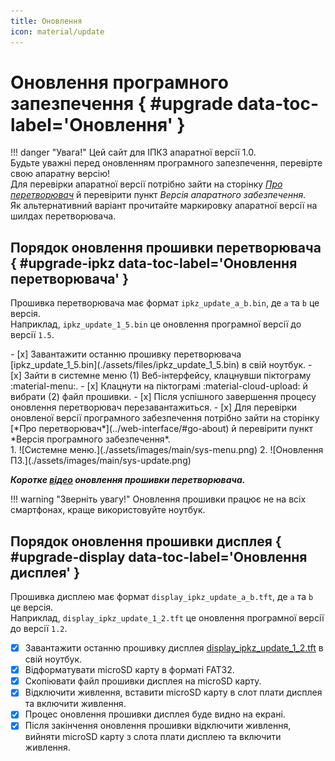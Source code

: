 ```yaml
---
title: Оновлення
icon: material/update
---
```


# Оновлення програмного запезпечення { #upgrade data-toc-label='Оновлення' }

!!! danger "Увага!"
    Цей сайт для ІПКЗ апаратної версії 1.0.   
    Будьте уважні перед оновленням програмного запезпечення, перевірте свою апаратну версію!    
    Для перевірки апаратної версії потрібно зайти на сторінку [*Про перетворювач*](../web-interface/#go-about) й перевірити пункт *Версія апаратного забезпечення*.  
    Як альтернативний варіант прочитайте маркировку апаратної версії на шилдах перетворювача.

## Порядок оновлення прошивки перетворювача { #upgrade-ipkz data-toc-label='Оновлення перетворювача' }

Прошивка перетворювача має формат `ipkz_update_a_b.bin`, де `a` та `b` це версія.   
Наприклад, `ipkz_update_1_5.bin` це оновлення програмної версії до версії `1.5`.

<div class="annotate" markdown>
- [x] Завантажити останню прошивку перетворювача [ipkz_update_1_5.bin](./assets/files/ipkz_update_1_5.bin) в свій ноутбук.
- [x] Зайти в системне меню (1) Веб-інтерфейсу, клацнувши піктограму :material-menu:.
- [x] Клацнути на піктограмі :material-cloud-upload: й вибрати (2) файл прошивки.
- [x] Після успішного завершення процесу оновлення перетворювач перезавантажиться.
- [x] Для перевірки оновленої версії програмного забезпечення потрібно зайти на сторінку [*Про перетворювач*](../web-interface/#go-about) й перевірити пункт *Версія програмного забезпечення*.
</div>
1. ![Системне меню.](./assets/images/main/sys-menu.png)
2. ![Оновлення ПЗ.](./assets/images/main/sys-update.png)

***Коротке [відео](./upgrade-video.md) оновлення прошивки перетворювача.***

!!! warning "Зверніть увагу!"
    Оновлення прошивки працює не на всіх смартфонах, краще використовуйте ноутбук.

## Порядок оновлення прошивки дисплея { #upgrade-display data-toc-label='Оновлення дисплея' }

Прошивка дисплею має формат `display_ipkz_update_a_b.tft`, де `a` та `b` це версія.   
Наприклад, `display_ipkz_update_1_2.tft` це оновлення програмної версії до версії `1.2`.

- [x] Завантажити останню прошивку дисплея  [display_ipkz_update_1_2.tft](./assets/files/display_ipkz_update_1_2.tft) в свій ноутбук.
- [x] Відформатувати microSD карту в форматі FAT32.
- [x] Скопіювати файл прошивки дисплея на microSD карту.
- [x] Відключити живлення, вставити microSD карту в слот плати дисплея та включити живлення.
- [x] Процес оновлення прошивки дисплея буде видно на екрані.
- [x] Після закінчення оновлення прошивки відключити живлення, вийняти microSD карту з слота плати дисплею та включити живлення.
